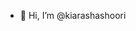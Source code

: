 - 👋 Hi, I’m @kiarashashoori


<!---
kiarashashoori/kiarashashoori is a ✨ special ✨ repository because its `README.md` (this file) appears on your GitHub profile.
You can click the Preview link to take a look at your changes.
--->
